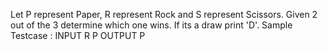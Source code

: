 Let P represent Paper, R represent Rock and S represent Scissors. Given 2 out of the 3 determine which one wins. If its a draw print 'D'.
Sample Testcase :
INPUT
R P
OUTPUT
P